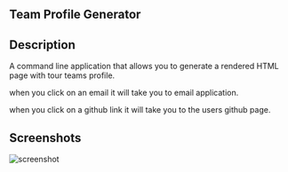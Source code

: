 ## Team Profile Generator 

## Description

A command line application that allows you to generate a rendered HTML page with tour teams profile.

when you click on an email it will take you to email application.

when you click on a github link it will take you to the users github page.

## Screenshots

![screenshot](/assets/images/tests.png)
